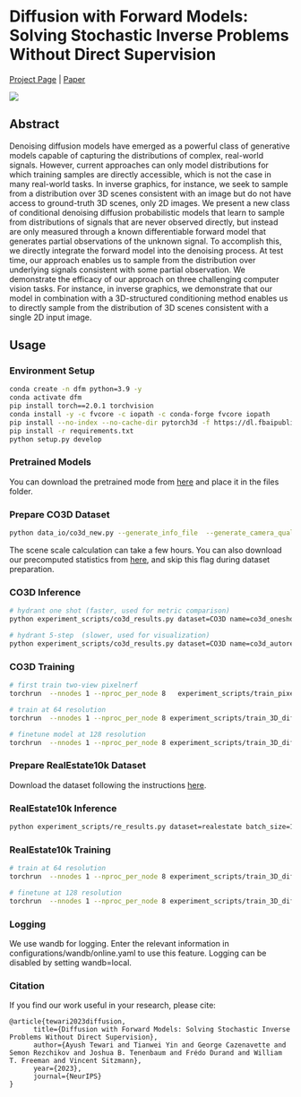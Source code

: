 # Diffusion with Forward Models: Solving Stochastic Inverse Problems Without Direct Supervision 

[Project Page](https://diffusion-with-forward-models.github.io) | [Paper](https://arxiv.org/abs/2306.11719)

![](images/teaser.gif)

## Abstract 

Denoising diffusion models have emerged as a powerful class of generative models
capable of capturing the distributions of complex, real-world signals. However,
current approaches can only model distributions for which training samples are
directly accessible, which is not the case in many real-world tasks. In inverse
graphics, for instance, we seek to sample from a distribution over 3D scenes
consistent with an image but do not have access to ground-truth 3D scenes, only
2D images. We present a new class of conditional denoising diffusion probabilistic
models that learn to sample from distributions of signals that are never observed
directly, but instead are only measured through a known differentiable forward
model that generates partial observations of the unknown signal. To accomplish
this, we directly integrate the forward model into the denoising process. At test
time, our approach enables us to sample from the distribution over underlying
signals consistent with some partial observation. We demonstrate the efficacy of
our approach on three challenging computer vision tasks. For instance, in inverse
graphics, we demonstrate that our model in combination with a 3D-structured
conditioning method enables us to directly sample from the distribution of 3D
scenes consistent with a single 2D input image.

## Usage

### Environment Setup 


```bash
conda create -n dfm python=3.9 -y 
conda activate dfm 
pip install torch==2.0.1 torchvision
conda install -y -c fvcore -c iopath -c conda-forge fvcore iopath 
pip install --no-index --no-cache-dir pytorch3d -f https://dl.fbaipublicfiles.com/pytorch3d/packaging/wheels/py39_cu117_pyt201/download.html
pip install -r requirements.txt
python setup.py develop
```


### Pretrained Models

You can download the pretrained mode from [here](https://mitprod-my.sharepoint.com/:f:/g/personal/ayusht_mit_edu/EllGm7veCjVBp6UN8YMyncQBVN17FMLhgro0lowDsu8FTQ?e=sptoYF) and place it in the files folder.

### Prepare CO3D Dataset

```bash 
python data_io/co3d_new.py --generate_info_file  --generate_camera_quality_file --generate_per_scene_scale --dataset_root CO3D_ROOT 
```

The scene scale calculation can take a few hours. You can also download our precomputed statistics from [here](https://mitprod-my.sharepoint.com/:f:/g/personal/ayusht_mit_edu/EllGm7veCjVBp6UN8YMyncQBVN17FMLhgro0lowDsu8FTQ?e=sptoYF), and skip this flag during dataset preparation. 

### CO3D Inference 

```bash
# hydrant one shot (faster, used for metric comparison)
python experiment_scripts/co3d_results.py dataset=CO3D name=co3d_oneshot_debug_new_branch ngpus=1 feats_cond=True wandb=online checkpoint_path=files/co3d_model.pt   use_abs_pose=True sampling_type=oneshot use_dataset_pose=True image_size=128

# hydrant 5-step  (slower, used for visualization)
python experiment_scripts/co3d_results.py dataset=CO3D name=co3d_autoregressive_5step ngpus=1 feats_cond=True wandb=online checkpoint_path=files/co3d_model.pt  use_abs_pose=True sampling_type=autoregressive use_dataset_pose=True  all_class=True test_autoregressive_stepsize=41 image_size=128
```

### CO3D Training
```bash 
# first train two-view pixelnerf  
torchrun  --nnodes 1 --nproc_per_node 8   experiment_scripts/train_pixelnerf.py dataset=CO3D name=pn_2ctxt  num_context=2 num_target=2 lr=2e-5 batch_size=16  wandb=online use_abs_pose=true scale_aug_ratio=0.2

# train at 64 resolution
torchrun  --nnodes 1 --nproc_per_node 8 experiment_scripts/train_3D_diffusion.py use_abs_pose=True dataset=CO3D lr=2e-5 ngpus=8 setting_name=co3d_3ctxt feats_cond=True wandb=online dataset.lpips_loss_weight=0.2 name=co3d scale_aug_ratio=0.2 load_pn=True checkpoint_path=PN_PATH

# finetune model at 128 resolution 
torchrun  --nnodes 1 --nproc_per_node 8 experiment_scripts/train_3D_diffusion.py use_abs_pose=True dataset=CO3D lr=2e-5 ngpus=8 setting_name=co3d_3ctxt feats_cond=True wandb=online dataset.lpips_loss_weight=0.2 name=co3d_128res scale_aug_ratio=0.2 checkpoint_path=CKPT_64  image_size=128
```

### Prepare RealEstate10k Dataset

Download the dataset following the instructions [here](https://github.com/yilundu/cross_attention_renderer/blob/master/data_download/README.md).

### RealEstate10k Inference 

```bash
python experiment_scripts/re_results.py dataset=realestate batch_size=1 num_target=1 num_context=1 model_type=dit feats_cond=true sampling_type=simple max_scenes=10000 stage=test use_guidance=true guidance_scale=2.0 temperature=0.85 sampling_steps=50 name=re10k_inference image_size=128 checkpoint_path=files/re10k_model.pt wandb=online
```

### RealEstate10k Training

```bash 
# train at 64 resolution
torchrun  --nnodes 1 --nproc_per_node 8 experiment_scripts/train_3D_diffusion.py dataset=realestate setting_name=re name=re10k mode=cond feats_cond=true wandb=online ngpus=8 use_guidance=true image_size=64

# finetune at 128 resolution 
torchrun  --nnodes 1 --nproc_per_node 8 experiment_scripts/train_3D_diffusion.py dataset=realestate setting_name=re_128res name=re10k mode=cond feats_cond=true wandb=online ngpus=8 use_guidance=true checkpoint_path=TBA image_size=128
```

### Logging

We use wandb for logging. Enter the relevant information in configurations/wandb/online.yaml to use this feature. Logging can be disabled by setting wandb=local. 


### Citation
If you find our work useful in your research, please cite:
```
@article{tewari2023diffusion,
      title={Diffusion with Forward Models: Solving Stochastic Inverse Problems Without Direct Supervision}, 
      author={Ayush Tewari and Tianwei Yin and George Cazenavette and Semon Rezchikov and Joshua B. Tenenbaum and Frédo Durand and William T. Freeman and Vincent Sitzmann},
      year={2023},
      journal={NeurIPS}
}
```

